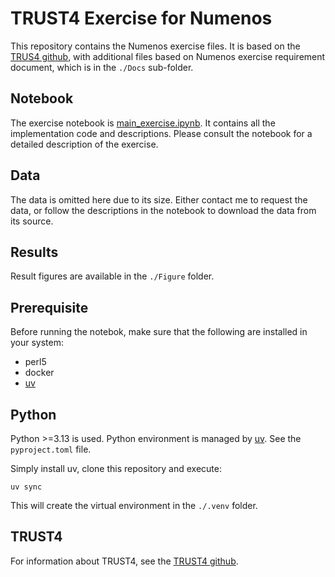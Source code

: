 # TRUST4 Exercise for Numenos

This repository contains the Numenos exercise files. It is based on the [TRUS4 github](https://github.com/liulab-dfci/TRUST4), with additional files based on Numenos exercise requirement document, which is in the `./Docs` sub-folder.

## Notebook
The exercise notebook is [main_exercise.ipynb](https://github.com/yoramzarai/Numenos-exercise/blob/main/main_exercise.ipynb). It contains all the implementation code and descriptions. Please consult the notebook for a detailed description of the exercise.

## Data
The data is omitted here due to its size. Either contact me to request the data, or follow the descriptions in the notebook to download the data from its source.

## Results
Result figures are available in the `./Figure` folder.

## Prerequisite
Before running the notebok, make sure that the following are installed in your system:
- perl5
- docker
- [uv](https://docs.astral.sh/uv/)

## Python
Python >=3.13 is used. Python environment is managed by [uv](https://docs.astral.sh/uv/). See the `pyproject.toml` file.

Simply install uv, clone this repository and execute:
```console
uv sync
```
This will create the virtual environment in the `./.venv` folder.

## TRUST4
For information about TRUST4, see the [TRUST4 github](https://github.com/liulab-dfci/TRUST4).
